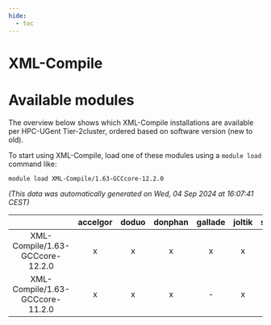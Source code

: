 ```yaml
---
hide:
  - toc
---
```


XML-Compile
===========

# Available modules


The overview below shows which XML-Compile installations are available per HPC-UGent Tier-2cluster, ordered based on software version (new to old).

To start using XML-Compile, load one of these modules using a `module load` command like:

```shell
module load XML-Compile/1.63-GCCcore-12.2.0
```

*(This data was automatically generated on Wed, 04 Sep 2024 at 16:07:41 CEST)*  

| |accelgor|doduo|donphan|gallade|joltik|shinx|skitty|
| :---: | :---: | :---: | :---: | :---: | :---: | :---: | :---: |
|XML-Compile/1.63-GCCcore-12.2.0|x|x|x|x|x|-|x|
|XML-Compile/1.63-GCCcore-11.2.0|x|x|x|-|x|-|x|
